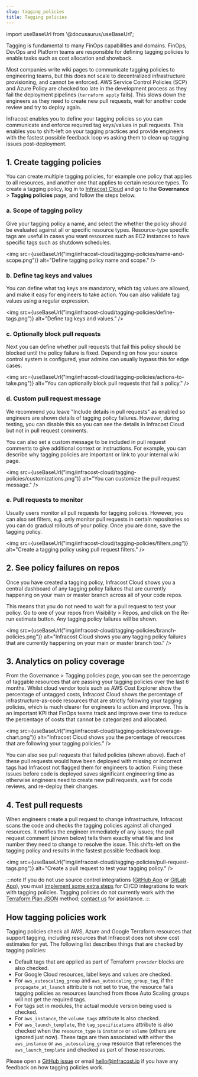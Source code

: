 ```yaml
---
slug: tagging_policies
title: Tagging policies
---
```


import useBaseUrl from '@docusaurus/useBaseUrl';

Tagging is fundamental to many FinOps capabilities and domains. FinOps, DevOps and Platform teams are responsible for defining tagging policies to enable tasks such as cost allocation and showback.

Most companies write wiki pages to communicate tagging policies to engineering teams, but this does not scale to decentralized infrastructure provisioning, and cannot be enforced. AWS Service Control Policies (SCP) and Azure Policy are checked too late in the development process as they fail the deployment pipelines (`terraform apply` fails). This slows down the engineers as they need to create new pull requests, wait for another code review and try to deploy again.

Infracost enables you to define your tagging policies so you can communicate and enforce required tag keys/values in pull requests. This enables you to shift-left on your tagging practices and provide engineers with the fastest possible feedback loop vs asking them to clean up tagging issues post-deployment.

## 1. Create tagging policies

You can create multiple tagging policies, for example one policy that applies to all resources, and another one that applies to certain resource types. To create a tagging policy, log in to [Infracost Cloud](https://dashboard.infracost.io) and go to the **Governance** > **Tagging policies** page, and follow the steps below.

### a. Scope of tagging policy

Give your tagging policy a name, and select the whether the policy should be evaluated against all or specific resource types. Resource-type specific tags are useful in cases you want resources such as EC2 instances to have specific tags such as shutdown schedules.

<img src={useBaseUrl("img/infracost-cloud/tagging-policies/name-and-scope.png")} alt="Define tagging policy name and scope." />

### b. Define tag keys and values

You can define what tag keys are mandatory, which tag values are allowed, and make it easy for engineers to take action. You can also validate tag values using a regular expression.

<img src={useBaseUrl("img/infracost-cloud/tagging-policies/define-tags.png")} alt="Define tag keys and values." />

### c. Optionally block pull requests

Next you can define whether pull requests that fail this policy should be blocked until the policy failure is fixed. Depending on how your source control system is configured, your admins can usually bypass this for edge cases.

<img src={useBaseUrl("img/infracost-cloud/tagging-policies/actions-to-take.png")} alt="You can optionally block pull requests that fail a policy." />

### d. Custom pull request message 

We recommend you leave "Include details in pull requests" as enabled so engineers are shown details of tagging policy failures. However, during testing, you can disable this so you can see the details in Infracost Cloud but not in pull request comments.

You can also set a custom message to be included in pull request comments to give additional context or instructions. For example, you can describe why tagging policies are important or link to your internal wiki page.

<img src={useBaseUrl("img/infracost-cloud/tagging-policies/customizations.png")} alt="You can customize the pull request message." />

### e. Pull requests to monitor

Usually users monitor all pull requests for tagging policies. However, you can also set filters, e.g. only monitor pull requests in certain repositories so you can do gradual rollouts of your policy. Once you are done, save the tagging policy.

<img src={useBaseUrl("img/infracost-cloud/tagging-policies/filters.png")} alt="Create a tagging policy using pull request filters." />

## 2. See policy failures on repos

Once you have created a tagging policy, Infracost Cloud shows you a central dashboard of any tagging policy failures that are currently happening on your main or master branch across all of your code repos.

This means that you do not need to wait for a pull request to test your policy. Go to one of your repos from Visibility > Repos, and click on the Re-run estimate button. Any tagging policy failures will be shown.

<img src={useBaseUrl("img/infracost-cloud/tagging-policies/branch-policies.png")} alt="Infracost Cloud shows you any tagging policy failures that are currently happening on your main or master branch too." />

## 3. Analytics on policy coverage

From the Governance > Tagging policies page, you can see the percentage of taggable resources that are passing your tagging policies over the last 6 months. Whilst cloud vendor tools such as AWS Cost Explorer show the percentage of untagged costs, Infracost Cloud shows the percentage of infrastructure-as-code resources that are strictly following your tagging policies, which is much clearer for engineers to action and improve. This is an important KPI that FinOps teams track and improve over time to reduce the percentage of costs that cannot be categorized and allocated.

<img src={useBaseUrl("img/infracost-cloud/tagging-policies/coverage-chart.png")} alt="Infracost Cloud shows you the percentage of resources that are following your tagging policies." />

You can also see pull requests that failed policies (shown above). Each of these pull requests would have been deployed with missing or incorrect tags had Infracost not flagged them for engineers to action. Fixing these issues before code is deployed saves significant engineering time as otherwise engineers need to create new pull requests, wait for code reviews, and re-deploy their changes.

## 4. Test pull requests

When engineers create a pull request to change infrastructure, Infracost scans the code and checks the tagging policies against all changed resources. It notifies the engineer immediately of any issues; the pull request comment (shown below) tells them exactly what file and line number they need to change to resolve the issue. This shifts-left on the tagging policy and results in the fastest possible feedback loop.

<img src={useBaseUrl("img/infracost-cloud/tagging-policies/pull-request-tags.png")} alt="Create a pull request to test your tagging policy." />

:::note
If you do not use source control integrations ([GitHub App](/docs/integrations/github_app/) or [GitLab App](/docs/integrations/gitlab_app/)), you must [implement some extra steps](/docs/guides/source_control_benefits/) for CI/CD integrations to work with tagging policies. Tagging policies do not currently work with the [Terraform Plan JSON](/docs/features/cli_commands/#option-2-terraform-plan-json) method; [contact us](mailto:hello@infracost.io) for assistance.
:::

## How tagging policies work

Tagging policies check all AWS, Azure and Google Terraform resources that support tagging, including resources that Infracost does not show cost estimates for yet. The following list describes things that are checked by tagging policies:
- Default tags that are applied as part of Terraform `provider` blocks are also checked.
- For Google Cloud resources, label keys and values are checked.
- For `aws_autoscaling_group` and `aws_autoscaling_group_tag`, if the `propagate_at_launch` attribute is not set to true, the resource fails tagging policies as resources launched from those Auto Scaling groups will not get the required tags.
- For tags set in modules, the actual module version being used is checked.
- For `aws_instance`, the `volume_tags` attribute is also checked.
- For `aws_launch_template`, the `tag_specifications` attribute is also checked when the `resource_type` is `instance` or `volume` (others are ignored just now). These tags are then associated with either the `aws_instance` or `aws_autoscaling_group` resource that references the `aws_launch_template` and checked as part of those resources.

Please open a [GitHub issue](https://github.com/infracost/infracost/issues) or email [hello@infracost.io](mailto:hello@infracost.io) if you have any feedback on how tagging policies work. 
